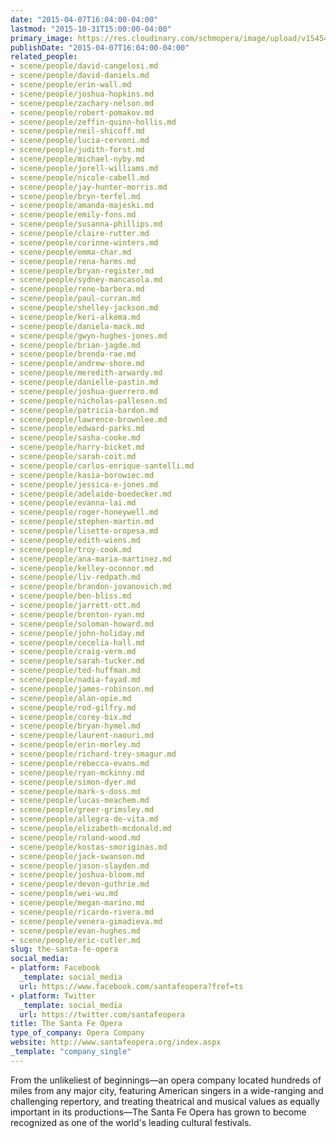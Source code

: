 ```yaml
---
date: "2015-04-07T16:04:00-04:00"
lastmod: "2015-10-31T15:00:00-04:00"
primary_image: https://res.cloudinary.com/schmopera/image/upload/v1545409169/media/webhook-uploads/1446317997190/Logo---SFO.jpg.jpg
publishDate: "2015-04-07T16:04:00-04:00"
related_people:
- scene/people/david-cangelosi.md
- scene/people/david-daniels.md
- scene/people/erin-wall.md
- scene/people/joshua-hopkins.md
- scene/people/zachary-nelson.md
- scene/people/robert-pomakov.md
- scene/people/zeffin-quinn-hollis.md
- scene/people/neil-shicoff.md
- scene/people/lucia-cervoni.md
- scene/people/judith-forst.md
- scene/people/michael-nyby.md
- scene/people/jorell-williams.md
- scene/people/nicole-cabell.md
- scene/people/jay-hunter-morris.md
- scene/people/bryn-terfel.md
- scene/people/amanda-majeski.md
- scene/people/emily-fons.md
- scene/people/susanna-phillips.md
- scene/people/claire-rutter.md
- scene/people/corinne-winters.md
- scene/people/emma-char.md
- scene/people/rena-harms.md
- scene/people/bryan-register.md
- scene/people/sydney-mancasola.md
- scene/people/rene-barbera.md
- scene/people/paul-curran.md
- scene/people/shelley-jackson.md
- scene/people/keri-alkema.md
- scene/people/daniela-mack.md
- scene/people/gwyn-hughes-jones.md
- scene/people/brian-jagde.md
- scene/people/brenda-rae.md
- scene/people/andrew-shore.md
- scene/people/meredith-arwardy.md
- scene/people/danielle-pastin.md
- scene/people/joshua-guerrero.md
- scene/people/nicholas-pallesen.md
- scene/people/patricia-bardon.md
- scene/people/lawrence-brownlee.md
- scene/people/edward-parks.md
- scene/people/sasha-cooke.md
- scene/people/harry-bicket.md
- scene/people/sarah-coit.md
- scene/people/carlos-enrique-santelli.md
- scene/people/kasia-borowiec.md
- scene/people/jessica-e-jones.md
- scene/people/adelaide-boedecker.md
- scene/people/evanna-lai.md
- scene/people/roger-honeywell.md
- scene/people/stephen-martin.md
- scene/people/lisette-oropesa.md
- scene/people/edith-wiens.md
- scene/people/troy-cook.md
- scene/people/ana-maria-martinez.md
- scene/people/kelley-oconnor.md
- scene/people/liv-redpath.md
- scene/people/brandon-jovanovich.md
- scene/people/ben-bliss.md
- scene/people/jarrett-ott.md
- scene/people/brenton-ryan.md
- scene/people/soloman-howard.md
- scene/people/john-holiday.md
- scene/people/cecelia-hall.md
- scene/people/craig-verm.md
- scene/people/sarah-tucker.md
- scene/people/ted-huffman.md
- scene/people/nadia-fayad.md
- scene/people/james-robinson.md
- scene/people/alan-opie.md
- scene/people/rod-gilfry.md
- scene/people/corey-bix.md
- scene/people/bryan-hymel.md
- scene/people/laurent-naouri.md
- scene/people/erin-morley.md
- scene/people/richard-trey-smagur.md
- scene/people/rebecca-evans.md
- scene/people/ryan-mckinny.md
- scene/people/simon-dyer.md
- scene/people/mark-s-doss.md
- scene/people/lucas-meachem.md
- scene/people/greer-grimsley.md
- scene/people/allegra-de-vita.md
- scene/people/elizabeth-mcdonald.md
- scene/people/roland-wood.md
- scene/people/kostas-smoriginas.md
- scene/people/jack-swanson.md
- scene/people/jason-slayden.md
- scene/people/joshua-bloom.md
- scene/people/devon-guthrie.md
- scene/people/wei-wu.md
- scene/people/megan-marino.md
- scene/people/ricardo-rivera.md
- scene/people/venera-gimadieva.md
- scene/people/evan-hughes.md
- scene/people/eric-cutler.md
slug: the-santa-fe-opera
social_media:
- platform: Facebook
  _template: social_media
  url: https://www.facebook.com/santafeopera?fref=ts
- platform: Twitter
  _template: social_media
  url: https://twitter.com/santafeopera
title: The Santa Fe Opera
type_of_company: Opera Company
website: http://www.santafeopera.org/index.aspx
_template: "company_single"
---
```


<p>
	From the unlikeliest of beginnings—an opera company located hundreds of miles from any major city, featuring American singers in a wide-ranging and challenging repertory, and treating theatrical and musical values as equally important in its productions—The Santa Fe Opera has grown to become recognized as one of the world's leading cultural festivals.
</p>
